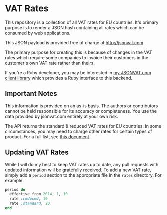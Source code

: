 # VAT Rates

This repository is a collection of all VAT rates for EU countries. It's primary purpose is to render a JSON hash containing all rates which can be consumed by web applications.

This JSON payload is provided free of charge at http://jsonvat.com.

The primary purpose for creating this is because of changes in the VAT rules which require some companies to invoice their customers in the customer's own VAT rate rather than theirs.

If you're a Ruby developer, you may be interested in [my JSONVAT.com client library](https://github.com/adamcooke/json-vat) which provides a Ruby interface to this backend.

## Important Notes

This information is provided on an as-is basis. The authors or contributors cannot be held responsible for its accuracy or completeness. You use the data provided by jsonvat.com entirely at your own risk.

The API returns the standard & reduced VAT rates for EU countries. In some circumstances, you may need to charge other rates for certain types of product. For a full list, see [this document](http://ec.europa.eu/taxation_customs/sites/taxation/files/resources/documents/taxation/vat/how_vat_works/rates/vat_rates_en.pdf).

## Updating VAT Rates

While I will do my best to keep VAT rates up to date, any pull requests with updated information will be gratefully received. To add a new VAT rate, simply add a `period` section to the appropriate file in the `rates` directory. For example:

```ruby
period do
  effective_from 2014, 1, 10
  rate :reduced, 10
  rate :standard, 20
end
```
